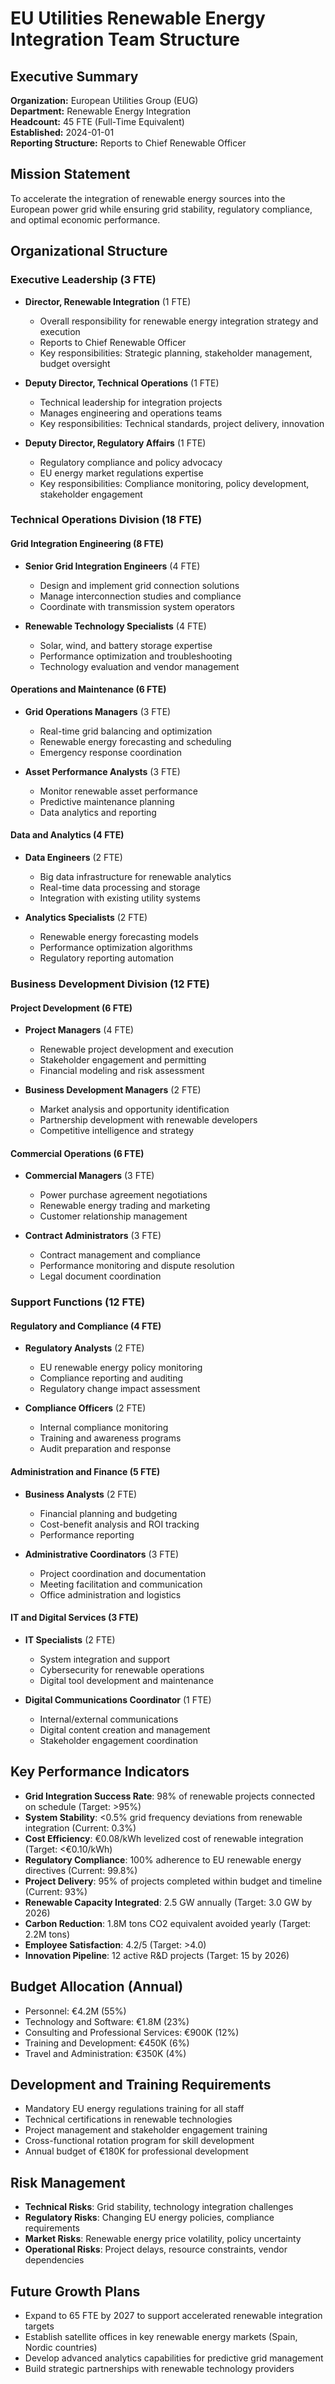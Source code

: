 # EU Utilities Renewable Energy Integration Team Structure

## Executive Summary
**Organization:** European Utilities Group (EUG)  
**Department:** Renewable Energy Integration  
**Headcount:** 45 FTE (Full-Time Equivalent)  
**Established:** 2024-01-01  
**Reporting Structure:** Reports to Chief Renewable Officer  

## Mission Statement
To accelerate the integration of renewable energy sources into the European power grid while ensuring grid stability, regulatory compliance, and optimal economic performance.

## Organizational Structure

### Executive Leadership (3 FTE)
- **Director, Renewable Integration** (1 FTE)
  - Overall responsibility for renewable energy integration strategy and execution
  - Reports to Chief Renewable Officer
  - Key responsibilities: Strategic planning, stakeholder management, budget oversight

- **Deputy Director, Technical Operations** (1 FTE)
  - Technical leadership for integration projects
  - Manages engineering and operations teams
  - Key responsibilities: Technical standards, project delivery, innovation

- **Deputy Director, Regulatory Affairs** (1 FTE)
  - Regulatory compliance and policy advocacy
  - EU energy market regulations expertise
  - Key responsibilities: Compliance monitoring, policy development, stakeholder engagement

### Technical Operations Division (18 FTE)

#### Grid Integration Engineering (8 FTE)
- **Senior Grid Integration Engineers** (4 FTE)
  - Design and implement grid connection solutions
  - Manage interconnection studies and compliance
  - Coordinate with transmission system operators

- **Renewable Technology Specialists** (4 FTE)
  - Solar, wind, and battery storage expertise
  - Performance optimization and troubleshooting
  - Technology evaluation and vendor management

#### Operations and Maintenance (6 FTE)
- **Grid Operations Managers** (3 FTE)
  - Real-time grid balancing and optimization
  - Renewable energy forecasting and scheduling
  - Emergency response coordination

- **Asset Performance Analysts** (3 FTE)
  - Monitor renewable asset performance
  - Predictive maintenance planning
  - Data analytics and reporting

#### Data and Analytics (4 FTE)
- **Data Engineers** (2 FTE)
  - Big data infrastructure for renewable analytics
  - Real-time data processing and storage
  - Integration with existing utility systems

- **Analytics Specialists** (2 FTE)
  - Renewable energy forecasting models
  - Performance optimization algorithms
  - Regulatory reporting automation

### Business Development Division (12 FTE)

#### Project Development (6 FTE)
- **Project Managers** (4 FTE)
  - Renewable project development and execution
  - Stakeholder engagement and permitting
  - Financial modeling and risk assessment

- **Business Development Managers** (2 FTE)
  - Market analysis and opportunity identification
  - Partnership development with renewable developers
  - Competitive intelligence and strategy

#### Commercial Operations (6 FTE)
- **Commercial Managers** (3 FTE)
  - Power purchase agreement negotiations
  - Renewable energy trading and marketing
  - Customer relationship management

- **Contract Administrators** (3 FTE)
  - Contract management and compliance
  - Performance monitoring and dispute resolution
  - Legal document coordination

### Support Functions (12 FTE)

#### Regulatory and Compliance (4 FTE)
- **Regulatory Analysts** (2 FTE)
  - EU renewable energy policy monitoring
  - Compliance reporting and auditing
  - Regulatory change impact assessment

- **Compliance Officers** (2 FTE)
  - Internal compliance monitoring
  - Training and awareness programs
  - Audit preparation and response

#### Administration and Finance (5 FTE)
- **Business Analysts** (2 FTE)
  - Financial planning and budgeting
  - Cost-benefit analysis and ROI tracking
  - Performance reporting

- **Administrative Coordinators** (3 FTE)
  - Project coordination and documentation
  - Meeting facilitation and communication
  - Office administration and logistics

#### IT and Digital Services (3 FTE)
- **IT Specialists** (2 FTE)
  - System integration and support
  - Cybersecurity for renewable operations
  - Digital tool development and maintenance

- **Digital Communications Coordinator** (1 FTE)
  - Internal/external communications
  - Digital content creation and management
  - Stakeholder engagement coordination

## Key Performance Indicators
- **Grid Integration Success Rate**: 98% of renewable projects connected on schedule (Target: >95%)
- **System Stability**: <0.5% grid frequency deviations from renewable integration (Current: 0.3%)
- **Cost Efficiency**: €0.08/kWh levelized cost of renewable integration (Target: <€0.10/kWh)
- **Regulatory Compliance**: 100% adherence to EU renewable energy directives (Current: 99.8%)
- **Project Delivery**: 95% of projects completed within budget and timeline (Current: 93%)
- **Renewable Capacity Integrated**: 2.5 GW annually (Target: 3.0 GW by 2026)
- **Carbon Reduction**: 1.8M tons CO2 equivalent avoided yearly (Target: 2.2M tons)
- **Employee Satisfaction**: 4.2/5 (Target: >4.0)
- **Innovation Pipeline**: 12 active R&D projects (Target: 15 by 2026)

## Budget Allocation (Annual)
- Personnel: €4.2M (55%)
- Technology and Software: €1.8M (23%)
- Consulting and Professional Services: €900K (12%)
- Training and Development: €450K (6%)
- Travel and Administration: €350K (4%)

## Development and Training Requirements
- Mandatory EU energy regulations training for all staff
- Technical certifications in renewable technologies
- Project management and stakeholder engagement training
- Cross-functional rotation program for skill development
- Annual budget of €180K for professional development

## Risk Management
- **Technical Risks**: Grid stability, technology integration challenges
- **Regulatory Risks**: Changing EU energy policies, compliance requirements
- **Market Risks**: Renewable energy price volatility, policy uncertainty
- **Operational Risks**: Project delays, resource constraints, vendor dependencies

## Future Growth Plans
- Expand to 65 FTE by 2027 to support accelerated renewable integration targets
- Establish satellite offices in key renewable energy markets (Spain, Nordic countries)
- Develop advanced analytics capabilities for predictive grid management
- Build strategic partnerships with renewable technology providers